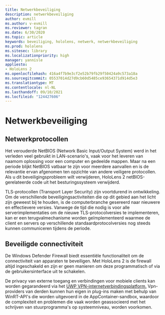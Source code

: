 ```yaml
---
title: Netwerkbeveiliging
description: netwerkbeveiliging
author: evmill
ms.author: v-evmill
ms.reviewer: tagran
ms.date: 6/30/2020
ms.topic: article
keywords: beveiliging, hololens, netwerk, netwerkbeveiliging
ms.prod: hololens
ms.sitesec: library
ms.localizationpriority: high
manager: yannisle
appliesto:
- HoloLens 2
ms.openlocfilehash: 416a4f7b9e3cf2e52b79fb29f50424a9c573a18a
ms.sourcegitcommit: 05537014d27d9cb60d5485ce93654371d914d5e3
ms.translationtype: MT
ms.contentlocale: nl-NL
ms.lasthandoff: 09/10/2021
ms.locfileid: "124427606"
---
```

# <a name="network-security"></a>Netwerkbeveiliging

## <a name="network-protocols"></a>Netwerkprotocollen

Het verouderde NetBIOS (Network Basic Input/Output System) werd in het verleden veel gebruikt in LAN-scenario's, vaak voor het leveren van naamom oplossing voor een computer en gedeelde mappen. Maar na een periode blijkt NetBIOS vatbaar te zijn voor meerdere aanvallen en is de relevantie ervan afgenomen ten opzichte van andere veiligere protocollen. Als u dit beveiligingsprobleem wilt verwijderen, HoloLens 2 netBIOS-gerelateerde code uit het besturingssysteem verwijderd.

TLS-protocollen (Transport Layer Security) zijn voortdurend in ontwikkeling. Om de verschillende beveiligingsactiviteiten die op dit gebied aan het licht zijn geweest bij te houden, is de computerbranche gesereerd naar nieuwere en effectievere versies. Vanwege de tijd die nodig is voor alle serverimplementaties om de nieuwe TLS-protocolversies te implementeren, kan er een terugvalmechanisme worden geïmplementeerd waarmee de client en servers op verschillende standaardprotocolversies nog steeds kunnen communiceren tijdens de periode.

## <a name="secure-connectivity"></a>Beveiligde connectiviteit 

De Windows Defender Firewall biedt essentiële functionaliteit om de connectiviteit van apparaten te beveiligen. Met HoloLens 2 is de firewall altijd ingeschakeld en zijn er geen manieren om deze programmatisch of via de gebruikersinterface uit te schakelen.

De privacy van externe toegang en verbindingen voor mobiele clients kan worden gegarandeerd via het [UWP VPN-internetverbindingsplatform.](/uwp/api/Windows.Networking.Vpn?view=winrt-19041) Vpn-providers van derden kunnen hun eigen in plug-ins maken met behulp van WinRT-API's die worden uitgevoerd in de AppContainer-sandbox, waardoor de complexiteit en problemen die vaak worden geassocieerd met het schrijven van stuurprogramma's op systeemniveau, worden voorkomen.
